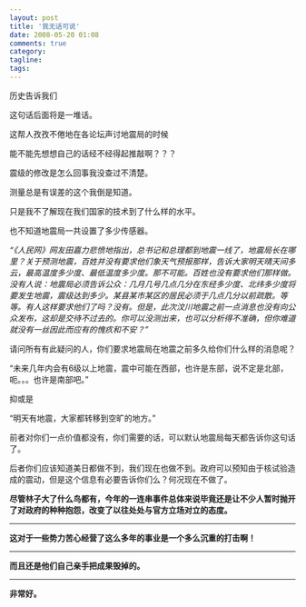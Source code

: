 ```yaml
---
layout: post
title: '我无话可说'
date: 2008-05-20 01:08
comments: true
category: 
tagline: 
tags:
---
```

    

历史告诉我们

这句话后面将是一堆话。

这帮人孜孜不倦地在各论坛声讨地震局的时候

能不能先想想自己的话经不经得起推敲啊？？？

震级的修改是怎么回事我没查过不清楚。

测量总是有误差的这个我倒是知道。

只是我不了解现在我们国家的技术到了什么样的水平。

也不知道地震局一共设置了多少传感器。

_“《人民网》网友田嘉力悲愤地指出，总书记和总理都到地震一线了，地震局长在哪里？关于预测地震，百姓并没有要求他们象天气预报那样，告诉大家明天晴天间多云，最高温度多少度、最低温度多少度。那不可能。百姓也没有要求他们那样做。没有人说：地震局必须告诉公众：几月几号几点几分在东经多少度、北纬多少度将要发生地震，震级达到多少。某县某市某区的居民必须于几点几分以前疏散。等等。有人这样要求他们了吗？没有。但是，此次汶川地震之前一点消息也没有向公众发布，这却是交待不过去的。你可以没测出来，也可以分析得不准确，但你难道就没有一丝因此而应有的愧疚和不安？”_

请问所有有此疑问的人，你们要求地震局在地震之前多久给你们什么样的消息呢？

“未来几年内会有6级以上地震，震中可能在西部，也许是东部，说不定是北部，呃。。。也许是南部吧。”

抑或是

“明天有地震，大家都转移到空旷的地方。”

前者对你们一点价值都没有，你们需要的话，可以默认地震局每天都告诉你这句话了。

后者你们应该知道美日都做不到，我们现在也做不到。政府可以预知由于核试验造成的震动，但是这个信息有必要告诉你们么？何况现在不做了。

**尽管林子大了什么鸟都有，今年的一连串事件总体来说毕竟还是让不少人暂时抛开了对政府的种种抱怨，改变了以往处处与官方立场对立的态度。**

****

**这对于一些势力苦心经营了这么多年的事业是一个多么沉重的打击啊！**

****

**而且还是他们自己亲手把成果毁掉的。**

****

**非常好。**
